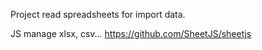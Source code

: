 Project read spreadsheets for import data.

JS manage xlsx, csv... https://github.com/SheetJS/sheetjs